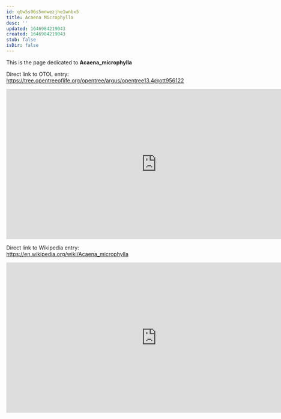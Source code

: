```yaml
---
id: qtw5s06s5mnwezjhe1wnbx5
title: Acaena Microphylla
desc: ''
updated: 1646984219043
created: 1646984219043
stub: false
isDir: false
---
```

This is the page dedicated to **Acaena_microphylla**


Direct link to OTOL entry: https://tree.opentreeoflife.org/opentree/argus/opentree13.4@ott956122



<html>
    <body>
    <iframe src="https://tree.opentreeoflife.org/opentree/argus/opentree13.4@ott956122"
    width="800" height="400" frameborder="0" allowfullscreen> </iframe>
    </body>
</html>
    


Direct link to Wikipedia entry: https://en.wikipedia.org/wiki/Acaena_microphylla



<html>
    <body>
    <iframe src="https://en.wikipedia.org/wiki/Acaena_microphylla"
    width="800" height="400" frameborder="0" allowfullscreen> </iframe>
    </body>
</html>
    
